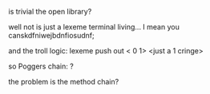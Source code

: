 is trivial the open library?


well not is just a lexeme terminal living...
I mean you canskdfniwejbdnfiosudnf;


and the troll logic: <quantum> lexeme push out < 0 1> <just a 1 cringe>


so Poggers chain: ?

the problem is the method chain?


